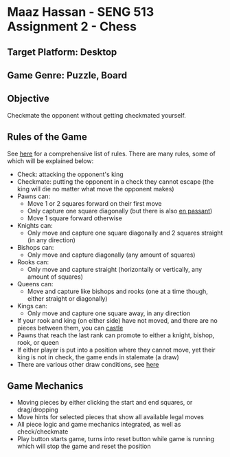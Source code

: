 # Maaz Hassan - SENG 513 Assignment 2 - Chess

## Target Platform: Desktop

## Game Genre: Puzzle, Board

## Objective

Checkmate the opponent without getting checkmated yourself.

## Rules of the Game

See [here](https://en.wikipedia.org/wiki/Rules_of_chess) for a comprehensive list of rules. There are many rules, some of which will be explained below:

- Check: attacking the opponent's king
- Checkmate: putting the opponent in a check they cannot escape (the king will die no matter what move the opponent makes)
- Pawns can:
    - Move 1 or 2 squares forward on their first move
    - Only capture one square diagonally (but there is also [en passant](https://en.wikipedia.org/wiki/En_passant))
    - Move 1 square forward otherwise
- Knights can:
    - Only move and capture one square diagonally and 2 squares straight (in any direction)
- Bishops can:
    - Only move and capture diagonally (any amount of squares)
- Rooks can:
    - Only move and capture straight (horizontally or vertically, any amount of squares)
- Queens can:
    - Move and capture like bishops and rooks (one at a time though, either straight or diagonally)
- Kings can:
    - Only move and capture one square away, in any direction
- If your rook and king (on either side) have not moved, and there are no pieces between them, you can [castle](https://en.wikipedia.org/wiki/Castling)
- Pawns that reach the last rank can promote to either a knight, bishop, rook, or queen
- If either player is put into a position where they cannot move, yet their king is not in check, the game ends in stalemate (a draw)
- There are various other draw conditions, see [here](https://en.wikipedia.org/wiki/Draw_(chess))

## Game Mechanics

- Moving pieces by either clicking the start and end squares, or drag/dropping
- Move hints for selected pieces that show all available legal moves
- All piece logic and game mechanics integrated, as well as check/checkmate
- Play button starts game, turns into reset button while game is running which will stop the game and reset the position
